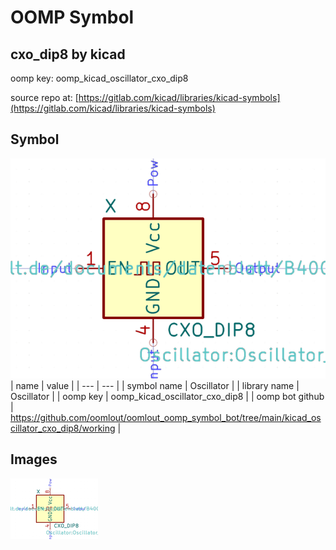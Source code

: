 # OOMP Symbol  
## cxo_dip8  by kicad  
  
oomp key: oomp_kicad_oscillator_cxo_dip8  
  
source repo at: [https://gitlab.com/kicad/libraries/kicad-symbols](https://gitlab.com/kicad/libraries/kicad-symbols)  
## Symbol  
  
[![working.png](working_600.png)](working.png)  
| name | value | 
| --- | --- | 
| symbol name | Oscillator | 
| library name | Oscillator | 
| oomp key | oomp_kicad_oscillator_cxo_dip8 | 
| oomp bot github | https://github.com/oomlout/oomlout_oomp_symbol_bot/tree/main/kicad_oscillator_cxo_dip8/working | 
## Images  
  
[![working.png](working_140.png)](working.png)  
